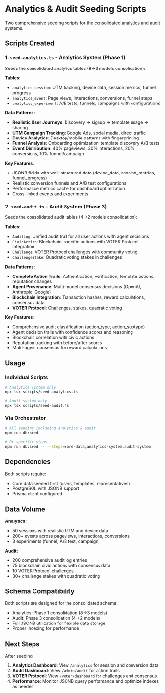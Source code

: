 # Analytics & Audit Seeding Scripts

Two comprehensive seeding scripts for the consolidated analytics and audit systems.

## Scripts Created

### 1. `seed-analytics.ts` - Analytics System (Phase 1)

Seeds the consolidated analytics tables (8→3 models consolidation):

**Tables:**

- `analytics_session`: UTM tracking, device data, session metrics, funnel progress
- `analytics_event`: Page views, interactions, conversions, funnel steps
- `analytics_experiment`: A/B tests, funnels, campaigns with configurations

**Data Patterns:**

- **Realistic User Journeys**: Discovery → signup → template usage → sharing
- **UTM Campaign Tracking**: Google Ads, social media, direct traffic
- **Device Analytics**: Desktop/mobile patterns with fingerprinting
- **Funnel Analysis**: Onboarding optimization, template discovery A/B tests
- **Event Distribution**: 40% pageviews, 30% interactions, 20% conversions, 10% funnel/campaign

**Key Features:**

- JSONB fields with well-structured data (device_data, session_metrics, funnel_progress)
- Realistic conversion funnels and A/B test configurations
- Performance metrics cache for dashboard optimization
- Cross-linked events and experiments

### 2. `seed-audit.ts` - Audit System (Phase 3)

Seeds the consolidated audit tables (4→2 models consolidation):

**Tables:**

- `AuditLog`: Unified audit trail for all user actions with agent decisions
- `CivicAction`: Blockchain-specific actions with VOTER Protocol integration
- `Challenge`: VOTER Protocol challenges with community voting
- `ChallengeStake`: Quadratic voting stakes in challenges

**Data Patterns:**

- **Complete Action Trails**: Authentication, verification, template actions, reputation changes
- **Agent Provenance**: Multi-model consensus decisions (OpenAI, Anthropic, Google)
- **Blockchain Integration**: Transaction hashes, reward calculations, consensus data
- **VOTER Protocol**: Challenges, stakes, quadratic voting

**Key Features:**

- Comprehensive audit classification (action_type, action_subtype)
- Agent decision trails with confidence scores and reasoning
- Blockchain correlation with civic actions
- Reputation tracking with before/after scores
- Multi-agent consensus for reward calculations

## Usage

### Individual Scripts

```bash
# Analytics system only
npx tsx scripts/seed-analytics.ts

# Audit system only
npx tsx scripts/seed-audit.ts
```

### Via Orchestrator

```bash
# All seeding including analytics & audit
npm run db:seed

# Or specific steps
npm run db:seed -- --steps=core-data,analytics-system,audit-system
```

## Dependencies

Both scripts require:

- Core data seeded first (users, templates, representatives)
- PostgreSQL with JSONB support
- Prisma client configured

## Data Volume

**Analytics:**

- 50 sessions with realistic UTM and device data
- 200+ events across pageviews, interactions, conversions
- 3 experiments (funnel, A/B test, campaign)

**Audit:**

- 200 comprehensive audit log entries
- 75 blockchain civic actions with consensus data
- 10 VOTER Protocol challenges
- 30+ challenge stakes with quadratic voting

## Schema Compatibility

Both scripts are designed for the consolidated schema:

- Analytics: Phase 1 consolidation (8→3 models)
- Audit: Phase 3 consolidation (4→2 models)
- Full JSONB utilization for flexible data storage
- Proper indexing for performance

## Next Steps

After seeding:

1. **Analytics Dashboard**: View `/analytics` for session and conversion data
2. **Audit Dashboard**: View `/admin/audit` for action trails
3. **VOTER Protocol**: View `/voter/dashboard` for challenges and consensus
4. **Performance**: Monitor JSONB query performance and optimize indexes as needed
